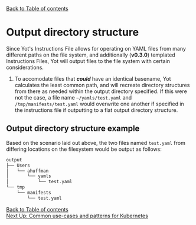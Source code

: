 [Back to Table of contents](../index.md)  


# Output directory structure

Since Yot's Instructions File allows for operating on YAML files from many different paths on the file system, and additionally (**v0.3.0**) templated Instructions Files, Yot will output files to the file system with certain considerations.

1. To accomodate files that ***could*** have an identical basename, Yot calculates the least common path, and will recreate directory structures from there as needed within the output directory specified.  If this were not the case, a file name `~/yamls/test.yaml` and `/tmp/manifests/test.yaml` would overwrite one another if specified in the instructions file if outputting to a flat output directory structure.

## Output directory structure example

Based on the scenario laid out above, the two files named `test.yaml` from differing locations on the filesystem would be output as follows:

```bash
output
├── Users
│   └── ahuffman
│       └── yamls
│           └── test.yaml
└── tmp
    └── manifests
        └── test.yaml
```


[Back to Table of contents](../index.md)  
[Next Up: Common use-cases and patterns for Kubernetes](useCasesForKubernetes.md)